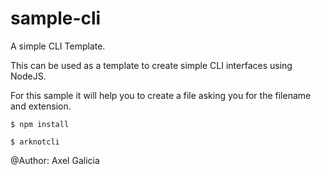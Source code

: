 # sample-cli

A simple CLI Template. 

This can be used as a template to create simple CLI interfaces using NodeJS.

For this sample it will help you to create a file asking you for the filename and extension.

```
$ npm install
```

```
$ arknotcli
```

@Author: Axel Galicia